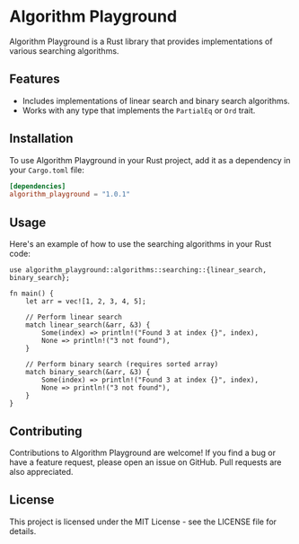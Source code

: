 # Algorithm Playground

Algorithm Playground is a Rust library that provides implementations of various searching algorithms.

## Features

- Includes implementations of linear search and binary search algorithms.
- Works with any type that implements the `PartialEq` or `Ord` trait.

## Installation

To use Algorithm Playground in your Rust project, add it as a dependency in your `Cargo.toml` file:

```toml
[dependencies]
algorithm_playground = "1.0.1"
```

## Usage
Here's an example of how to use the searching algorithms in your Rust code:

```
use algorithm_playground::algorithms::searching::{linear_search, binary_search};

fn main() {
    let arr = vec![1, 2, 3, 4, 5];
    
    // Perform linear search
    match linear_search(&arr, &3) {
        Some(index) => println!("Found 3 at index {}", index),
        None => println!("3 not found"),
    }

    // Perform binary search (requires sorted array)
    match binary_search(&arr, &3) {
        Some(index) => println!("Found 3 at index {}", index),
        None => println!("3 not found"),
    }
}
```

## Contributing
Contributions to Algorithm Playground are welcome! If you find a bug or have a feature request, please open an issue on GitHub. Pull requests are also appreciated.

## License
This project is licensed under the MIT License - see the LICENSE file for details.
